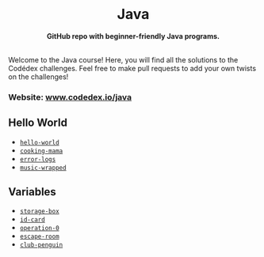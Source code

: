 <div align="center">
  <br>
  <h1>Java</h1>
  <strong>GitHub repo with beginner-friendly Java programs.</strong>
</div>
<br>

Welcome to the Java course! Here, you will find all the solutions to the Codédex challenges. Feel free to make pull requests to add your own twists on the challenges!

### Website: www.codedex.io/java

## Hello World

- [`hello-world`](https://github.com/codedex-io/java-101/blob/main/1-hello-world/02-hello-world.java)
- [`cooking-mama`](https://github.com/codedex-io/java-101/blob/main/1-hello-world/03-cooking-mama.java)
- [`error-logs`](https://github.com/codedex-io/java-101/blob/main/1-hello-world/04-error-logs.java)
- [`music-wrapped`](https://github.com/codedex-io/java-101/blob/main/1-hello-world/05-music-wrapped.java)

## Variables

- [`storage-box`](https://github.com/codedex-io/java-101/blob/main/2-variables/06-storage-box.java)
- [`id-card`](https://github.com/codedex-io/java-101/blob/main/2-variables/07-id-card.java)
- [`operation-0`](https://github.com/codedex-io/java-101/blob/main/2-variables/08-operation-0.java)
- [`escape-room`](https://github.com/codedex-io/java-101/blob/main/2-variables/09-escape-room.java) 
- [`club-penguin`](https://github.com/codedex-io/java-101/blob/main/2-variables/10-club-penguin.java)
